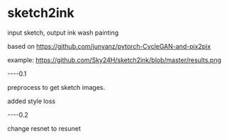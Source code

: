 # sketch2ink
input sketch, output ink wash painting

based on https://github.com/junyanz/pytorch-CycleGAN-and-pix2pix

example:
https://github.com/Sky24H/sketch2ink/blob/master/results.png



----0.1

preprocess to get sketch images.

added style loss 

----0.2

change resnet to resunet
